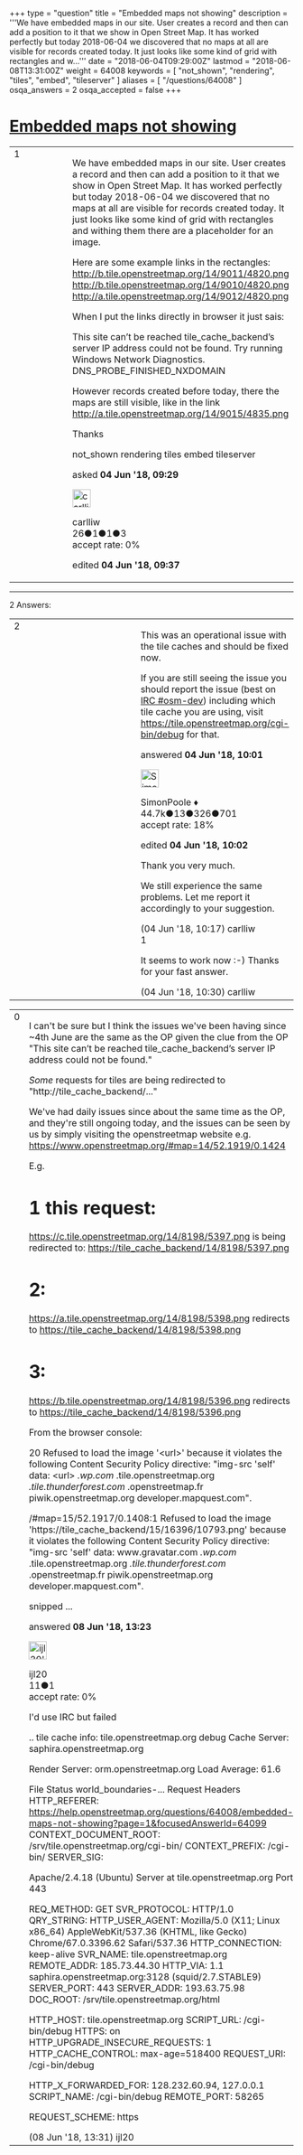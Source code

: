 +++
type = "question"
title = "Embedded maps not showing"
description = '''We have embedded maps in our site. User creates a record and then can add a position to it that we show in Open Street Map. It has worked perfectly but today 2018-06-04 we discovered that no maps at all are visible for records created today. It just looks like some kind of grid with rectangles and w...'''
date = "2018-06-04T09:29:00Z"
lastmod = "2018-06-08T13:31:00Z"
weight = 64008
keywords = [ "not_shown", "rendering", "tiles", "embed", "tileserver" ]
aliases = [ "/questions/64008" ]
osqa_answers = 2
osqa_accepted = false
+++

<div class="headNormal">

# [Embedded maps not showing](/questions/64008/embedded-maps-not-showing)

</div>

<div id="main-body">

<div id="askform">

<table id="question-table" style="width:100%;">
<colgroup>
<col style="width: 50%" />
<col style="width: 50%" />
</colgroup>
<tbody>
<tr>
<td style="width: 30px; vertical-align: top"><div class="vote-buttons">
<span id="post-64008-upvote" class="ajax-command post-vote up" rel="nofollow" title="I like this post (click again to cancel)"> </span>
<div id="post-64008-score" class="post-score" title="current number of votes">
1
</div>
<span id="post-64008-downvote" class="ajax-command post-vote down" rel="nofollow" title="I dont like this post (click again to cancel)"> </span> <span id="favorite-mark" class="ajax-command favorite-mark" rel="nofollow" title="mark/unmark this question as favorite (click again to cancel)"> </span>
<div id="favorite-count" class="favorite-count">
&#10;</div>
</div></td>
<td><div id="item-right">
<div class="question-body">
<p>We have embedded maps in our site. User creates a record and then can add a position to it that we show in Open Street Map. It has worked perfectly but today 2018-06-04 we discovered that no maps at all are visible for records created today. It just looks like some kind of grid with rectangles and withing them there are a placeholder for an image.</p>
<p>Here are some example links in the rectangles: <a href="http://b.tile.openstreetmap.org/14/9011/4820.png">http://b.tile.openstreetmap.org/14/9011/4820.png</a> <a href="http://b.tile.openstreetmap.org/14/9010/4820.png">http://b.tile.openstreetmap.org/14/9010/4820.png</a> <a href="http://a.tile.openstreetmap.org/14/9012/4820.png">http://a.tile.openstreetmap.org/14/9012/4820.png</a></p>
<p>When I put the links directly in browser it just sais:</p>
<p>This site can’t be reached tile_cache_backend’s server IP address could not be found. Try running Windows Network Diagnostics. DNS_PROBE_FINISHED_NXDOMAIN</p>
<p>However records created before today, there the maps are still visible, like in the link <a href="http://a.tile.openstreetmap.org/14/9015/4835.png">http://a.tile.openstreetmap.org/14/9015/4835.png</a></p>
<p>Thanks</p>
</div>
<div id="question-tags" class="tags-container tags">
<span class="post-tag tag-link-not_shown" rel="tag" title="see questions tagged &#39;not_shown&#39;">not_shown</span> <span class="post-tag tag-link-rendering" rel="tag" title="see questions tagged &#39;rendering&#39;">rendering</span> <span class="post-tag tag-link-tiles" rel="tag" title="see questions tagged &#39;tiles&#39;">tiles</span> <span class="post-tag tag-link-embed" rel="tag" title="see questions tagged &#39;embed&#39;">embed</span> <span class="post-tag tag-link-tileserver" rel="tag" title="see questions tagged &#39;tileserver&#39;">tileserver</span>
</div>
<div id="question-controls" class="post-controls">
&#10;</div>
<div class="post-update-info-container">
<div class="post-update-info post-update-info-user">
<p>asked <strong>04 Jun '18, 09:29</strong></p>
<img src="https://secure.gravatar.com/avatar/6eed3fca49ab4d4e12447553b65776c6?s=32&amp;d=identicon&amp;r=g" class="gravatar" width="32" height="32" alt="carlliw&#39;s gravatar image" />
<p><span>carlliw</span><br />
<span class="score" title="26 reputation points">26</span><span title="1 badges"><span class="badge1">●</span><span class="badgecount">1</span></span><span title="1 badges"><span class="silver">●</span><span class="badgecount">1</span></span><span title="3 badges"><span class="bronze">●</span><span class="badgecount">3</span></span><br />
<span class="accept_rate" title="Rate of the user&#39;s accepted answers">accept rate:</span> <span title="carlliw has no accepted answers">0%</span></p>
</div>
<div class="post-update-info post-update-info-edited">
<p><span> edited <strong>04 Jun '18, 09:37</strong> </span></p>
</div>
</div>
<div id="comments-container-64008" class="comments-container">
&#10;</div>
<div id="comment-tools-64008" class="comment-tools">
&#10;</div>
<div class="clear">
&#10;</div>
<div id="comment-64008-form-container" class="comment-form-container">
&#10;</div>
<div class="clear">
&#10;</div>
</div></td>
</tr>
</tbody>
</table>

------------------------------------------------------------------------

<div class="tabBar">

<span id="sort-top"></span>

<div class="headQuestions">

2 Answers:

</div>

</div>

<span id="64010"></span>

<div id="answer-container-64010" class="answer">

<table style="width:100%;">
<colgroup>
<col style="width: 50%" />
<col style="width: 50%" />
</colgroup>
<tbody>
<tr>
<td style="width: 30px; vertical-align: top"><div class="vote-buttons">
<span id="post-64010-upvote" class="ajax-command post-vote up" rel="nofollow" title="I like this post (click again to cancel)"> </span>
<div id="post-64010-score" class="post-score" title="current number of votes">
2
</div>
<span id="post-64010-downvote" class="ajax-command post-vote down" rel="nofollow" title="I dont like this post (click again to cancel)"> </span>
</div></td>
<td><div class="item-right">
<div class="answer-body">
<p>This was an operational issue with the tile caches and should be fixed now.</p>
<p>If you are still seeing the issue you should report the issue (best on <a href="https://irc.openstreetmap.org/">IRC #osm-dev</a>) including which tile cache you are using, visit <a href="https://tile.openstreetmap.org/cgi-bin/debug">https://tile.openstreetmap.org/cgi-bin/debug</a> for that.</p>
</div>
<div class="answer-controls post-controls">
&#10;</div>
<div class="post-update-info-container">
<div class="post-update-info post-update-info-user">
<p>answered <strong>04 Jun '18, 10:01</strong></p>
<img src="https://secure.gravatar.com/avatar/ad2513d6f8e3d709d576ace900c12fa5?s=32&amp;d=identicon&amp;r=g" class="gravatar" width="32" height="32" alt="SimonPoole&#39;s gravatar image" />
<p><span>SimonPoole ♦</span><br />
<span class="score" title="44667 reputation points"><span>44.7k</span></span><span title="13 badges"><span class="badge1">●</span><span class="badgecount">13</span></span><span title="326 badges"><span class="silver">●</span><span class="badgecount">326</span></span><span title="701 badges"><span class="bronze">●</span><span class="badgecount">701</span></span><br />
<span class="accept_rate" title="Rate of the user&#39;s accepted answers">accept rate:</span> <span title="SimonPoole has 209 accepted answers">18%</span></p>
</div>
<div class="post-update-info post-update-info-edited">
<p><span> edited <strong>04 Jun '18, 10:02</strong> </span></p>
</div>
</div>
<div id="comments-container-64010" class="comments-container">
<span id="64013"></span>
<div id="comment-64013" class="comment">
<div id="post-64013-score" class="comment-score">
&#10;</div>
<div class="comment-text">
<p>Thank you very much.</p>
<p>We still experience the same problems. Let me report it accordingly to your suggestion.</p>
</div>
<div id="comment-64013-info" class="comment-info">
<span class="comment-age">(04 Jun '18, 10:17)</span> <span class="comment-user userinfo">carlliw</span>
</div>
</div>
<span id="64014"></span>
<div id="comment-64014" class="comment">
<div id="post-64014-score" class="comment-score">
1
</div>
<div class="comment-text">
<p>It seems to work now :-) Thanks for your fast answer.</p>
</div>
<div id="comment-64014-info" class="comment-info">
<span class="comment-age">(04 Jun '18, 10:30)</span> <span class="comment-user userinfo">carlliw</span>
</div>
</div>
</div>
<div id="comment-tools-64010" class="comment-tools">
&#10;</div>
<div class="clear">
&#10;</div>
<div id="comment-64010-form-container" class="comment-form-container">
&#10;</div>
<div class="clear">
&#10;</div>
</div></td>
</tr>
</tbody>
</table>

</div>

<span id="64099"></span>

<div id="answer-container-64099" class="answer">

<table style="width:100%;">
<colgroup>
<col style="width: 50%" />
<col style="width: 50%" />
</colgroup>
<tbody>
<tr>
<td style="width: 30px; vertical-align: top"><div class="vote-buttons">
<span id="post-64099-upvote" class="ajax-command post-vote up" rel="nofollow" title="I like this post (click again to cancel)"> </span>
<div id="post-64099-score" class="post-score" title="current number of votes">
0
</div>
<span id="post-64099-downvote" class="ajax-command post-vote down" rel="nofollow" title="I dont like this post (click again to cancel)"> </span>
</div></td>
<td><div class="item-right">
<div class="answer-body">
<p>I can't be sure but I think the issues we've been having since ~4th June are the same as the OP given the clue from the OP "This site can’t be reached tile_cache_backend’s server IP address could not be found."</p>
<p><em>Some</em> requests for tiles are being redirected to "http://tile_cache_backend/..."</p>
<p>We've had daily issues since about the same time as the OP, and they're still ongoing today, and the issues can be seen by us by simply visiting the openstreetmap website e.g. <a href="https://www.openstreetmap.org/#map=14/52.1919/0.1424">https://www.openstreetmap.org/#map=14/52.1919/0.1424</a></p>
<p>E.g.</p>
<h1 id="this-request">1 this request:</h1>
<p><a href="https://c.tile.openstreetmap.org/14/8198/5397.png">https://c.tile.openstreetmap.org/14/8198/5397.png</a> is being redirected to: <a href="https://tile_cache_backend/14/8198/5397.png">https://tile_cache_backend/14/8198/5397.png</a></p>
<h1 id="section">2:</h1>
<p><a href="https://a.tile.openstreetmap.org/14/8198/5398.png">https://a.tile.openstreetmap.org/14/8198/5398.png</a> redirects to <a href="https://tile_cache_backend/14/8198/5398.png">https://tile_cache_backend/14/8198/5398.png</a></p>
<h1 id="section-1">3:</h1>
<p><a href="https://b.tile.openstreetmap.org/14/8198/5396.png">https://b.tile.openstreetmap.org/14/8198/5396.png</a> redirects to <a href="https://tile_cache_backend/14/8198/5396.png">https://tile_cache_backend/14/8198/5396.png</a></p>
<p>From the browser console:</p>
<p>20 Refused to load the image '&lt;url&gt;' because it violates the following Content Security Policy directive: "img-src 'self' data: &lt;url&gt; <em>.wp.com</em> .tile.openstreetmap.org <em>.tile.thunderforest.com</em> .openstreetmap.fr piwik.openstreetmap.org developer.mapquest.com".</p>
<p>/#map=15/52.1917/0.1408:1 Refused to load the image 'https://tile_cache_backend/15/16396/10793.png' because it violates the following Content Security Policy directive: "img-src 'self' data: www.gravatar.com <em>.wp.com</em> .tile.openstreetmap.org <em>.tile.thunderforest.com</em> .openstreetmap.fr piwik.openstreetmap.org developer.mapquest.com".</p>
<p>snipped ...</p>
</div>
<div class="answer-controls post-controls">
&#10;</div>
<div class="post-update-info-container">
<div class="post-update-info post-update-info-user">
<p>answered <strong>08 Jun '18, 13:23</strong></p>
<img src="https://secure.gravatar.com/avatar/904ee9ead8a8ad3adc1b0d7f2637d74f?s=32&amp;d=identicon&amp;r=g" class="gravatar" width="32" height="32" alt="ijl20&#39;s gravatar image" />
<p><span>ijl20</span><br />
<span class="score" title="11 reputation points">11</span><span title="1 badges"><span class="bronze">●</span><span class="badgecount">1</span></span><br />
<span class="accept_rate" title="Rate of the user&#39;s accepted answers">accept rate:</span> <span title="ijl20 has no accepted answers">0%</span></p>
</div>
</div>
<div id="comments-container-64099" class="comments-container">
<span id="64100"></span>
<div id="comment-64100" class="comment">
<div id="post-64100-score" class="comment-score">
&#10;</div>
<div class="comment-text">
<p>I'd use IRC but failed</p>
<p>.. tile cache info: tile.openstreetmap.org debug Cache Server: saphira.openstreetmap.org</p>
<p>Render Server: orm.openstreetmap.org Load Average: 61.6</p>
<p>File Status world_boundaries-... Request Headers HTTP_REFERER: <a href="/questions/64008/embedded-maps-not-showing?page=1&amp;focusedAnswerId=64099">https://help.openstreetmap.org/questions/64008/embedded-maps-not-showing?page=1&amp;focusedAnswerId=64099</a> CONTEXT_DOCUMENT_ROOT: /srv/tile.openstreetmap.org/cgi-bin/ CONTEXT_PREFIX: /cgi-bin/ SERVER_SIG:</p>
<p>Apache/2.4.18 (Ubuntu) Server at tile.openstreetmap.org Port 443</p>
<p>REQ_METHOD: GET SVR_PROTOCOL: HTTP/1.0 QRY_STRING: HTTP_USER_AGENT: Mozilla/5.0 (X11; Linux x86_64) AppleWebKit/537.36 (KHTML, like Gecko) Chrome/67.0.3396.62 Safari/537.36 HTTP_CONNECTION: keep-alive SVR_NAME: tile.openstreetmap.org REMOTE_ADDR: 185.73.44.30 HTTP_VIA: 1.1 saphira.openstreetmap.org:3128 (squid/2.7.STABLE9) SERVER_PORT: 443 SERVER_ADDR: 193.63.75.98 DOC_ROOT: /srv/tile.openstreetmap.org/html</p>
<p>HTTP_HOST: tile.openstreetmap.org SCRIPT_URL: /cgi-bin/debug HTTPS: on HTTP_UPGRADE_INSECURE_REQUESTS: 1 HTTP_CACHE_CONTROL: max-age=518400 REQUEST_URI: /cgi-bin/debug</p>
<p>HTTP_X_FORWARDED_FOR: 128.232.60.94, 127.0.0.1 SCRIPT_NAME: /cgi-bin/debug REMOTE_PORT: 58265</p>
<p>REQUEST_SCHEME: https</p>
</div>
<div id="comment-64100-info" class="comment-info">
<span class="comment-age">(08 Jun '18, 13:31)</span> <span class="comment-user userinfo">ijl20</span>
</div>
</div>
</div>
<div id="comment-tools-64099" class="comment-tools">
&#10;</div>
<div class="clear">
&#10;</div>
<div id="comment-64099-form-container" class="comment-form-container">
&#10;</div>
<div class="clear">
&#10;</div>
</div></td>
</tr>
</tbody>
</table>

</div>

<div class="paginator-container-left">

</div>

</div>

</div>

